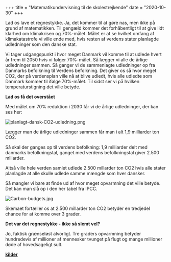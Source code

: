 +++
title = "Matematikundervisning til de skolestrejkende"
date = "2020-10-30"
+++

Lad os lave et regnestykke. Ja, det kommer til at gøre nas, men ikke på grund af matematikken. Til gengæld kommer det forhåbentligt til at give lidt klarhed om klimakrisen og 70%-målet. Målet er at se hvilket omfang af klimakatastrofe vi ville ende med, hvis resten af verdens stater planlagde udledninger som den danske stat. 

Vi tager udgangspunkt i hvor meget Danmark vil komme til at udlede hvert år frem til 2050 hvis vi følger 70%-målet. Så lægger vi alle de årlige udledninger sammen. Så ganger vi de sammenlagte udledninger op fra Danmarks befolkning til Verdens befolkning. Det giver os så hvor meget CO2, der på verdensplan ville nå at blive udledt, hvis alle udledte som Danmark kommer til ifølge 70%-målet. Til sidst ser vi på hvilken temperaturstigning det ville betyde.

**Lad os få det overstået**

Med målet om 70% reduktion i 2030 får vi de årlige udledninger, der kan ses her:

![planlagt-dansk-CO2-udledning.png](https://i.postimg.cc/XYhcLRBf/planlagt-dansk-CO2-udledning.png)

Lægger man de årlige udledninger sammen får man i alt 1,9 milliarder ton CO2.

Så skal der ganges op til verdens befolkning: 
1,9 milliarder delt med danmarks befolkningstal, ganget med verdens befolkningstal giver 2.500 millarder.

Altså ville hele verden samlet udlede 2.500 millarder ton CO2 hvis alle stater planlagde at alle skulle udlede samme mængde som hver dansker.

Så mangler vi bare at finde ud af hvor meget opvarmning det ville betyde. Det kan man slå op i den her tabel fra IPCC.

![Carbon-budgets.jpg](https://i.postimg.cc/mrjpbbdQ/Carbon-budgets.jpg)

Skemaet fortæller os at 2.500 millarder ton CO2 betyder en tredjedel chance for at komme over 3 grader.

**Det var det regnestykke - ikke så slemt vel?**

Jo, faktisk grænseløst alvorligt. Tre graders opvarmning betyder hundredevis af millioner af mennesker tvunget på flugt og mange millioner døde af hovedsageligt sult.

[**kilder**](https://write.as/plejer/kilder-til-matematikundervisning)
